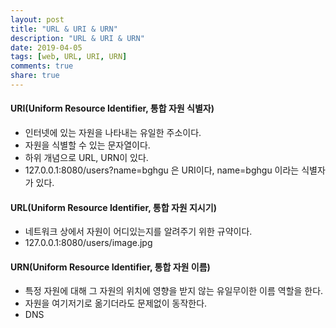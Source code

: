 ```yaml
---
layout: post
title: "URL & URI & URN"
description: "URL & URI & URN"
date: 2019-04-05
tags: [web, URL, URI, URN]
comments: true
share: true
---
```


#### URI(Uniform Resource Identifier, 통합 자원 식별자)
* 인터넷에 있는 자원을 나타내는 유일한 주소이다.
* 자원을 식별할 수 있는 문자열이다.
* 하위 개념으로 URL, URN이 있다.
* 127.0.0.1:8080/users?name=bghgu 은 URI이다, name=bghgu 이라는 식별자가 있다.

#### URL(Uniform Resource Identifier, 통합 자원 지시기)
* 네트워크 상에서 자원이 어디있는지를 알려주기 위한 규약이다.
* 127.0.0.1:8080/users/image.jpg

#### URN(Uniform Resource Identifier, 통합 자원 이름)
* 특정 자원에 대해 그 자원의 위치에 영향을 받지 않는 유일무이한 이름 역할을 한다.
* 자원을 여기저기로 옮기더라도 문제없이 동작한다.
* DNS